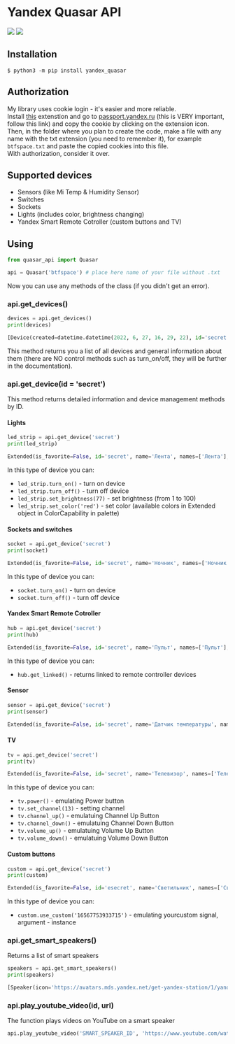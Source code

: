 # Yandex Quasar API
![](https://img.shields.io/badge/httpx-0.13.3-green)
![](https://img.shields.io/badge/dacite-1.6.0-brightgreen)
## Installation
```
$ python3 -m pip install yandex_quasar
```
## Authorization
My library uses cookie login - it's easier and more reliable.  
Install [this](https://chrome.google.com/webstore/detail/copy-cookies/jcbpglbplpblnagieibnemmkiamekcdg) extenstion and go to [passport.yandex.ru](https://passport.yandex.ru) (this is VERY important, follow this link) and copy the cookie by clicking on the extension icon.  
Then, in the folder where you plan to create the code, make a file with any name with the txt extension (you need to remember it), for example `btfspace.txt` and paste the copied cookies into this file.  
With authorization, consider it over.
## Supported devices
- Sensors (like Mi Temp & Humidity Sensor)
- Switches
- Sockets
- Lights (includes color, brightness changing)
- Yandex Smart Remote Cotroller (custom buttons and TV)
## Using
```python
from quasar_api import Quasar

api = Quasar('btfspace') # place here name of your file without .txt
```
Now you can use any methods of the class (if you didn't get an error).
### api.get_devices()
```python
devices = api.get_devices()
print(devices)

[Device(created=datetime.datetime(2022, 6, 27, 16, 29, 22), id='secret', name='Яндекс Мини', room=None, room_id=None, type='devices.types.smart_speaker.yandex.station.mini', manufacturer='Yandex Services AG', model='YNDX-0004', sw_version=None)...]
```
This method returns you a list of all devices and general information about them (there are NO control methods such as turn_on/off, they will be further in the documentation).
### api.get_device(id = 'secret')
This method returns detailed information and device management methods by ID.  

#### Lights
```python
led_strip = api.get_device('secret')
print(led_strip)

Extended(is_favorite=False, id='secret', name='Лента', names=['Лента'], room='Спальня', online=True, type='devices.types.light', external_id='light.strip', sensors=[], skill_id='secret', capabilities=[OnOffCapability(type='devices.capabilities.on_off', instance='on', value=True), ColorCapability(type='devices.capabilities.color_setting', instance='color', value=CurrentColor(id='', name='', type='multicolor', color={'h': 357, 's': 83, 'v': 100}), palette=[{'id': 'white', 'name': 'Белый', 'type': 'white', 'value': {'h': 33, 's': 28, 'v': 100}}, {'id': 'red', 'name': 'Красный', 'type': 'multicolor', 'value': {'h': 0, 's': 65, 'v': 10...]), RangeCapability(type='devices.capabilities.range', instance='brightness', value=54, range=Range(min=1, max=100, precision=1), unit='unit.percent')], groups=[], wss_url='wss://push.yandex.ru/v2/subscribe/websocket...')
```
In this type of device you can:
- `led_strip.turn_on()` - turn on device
- `led_strip.turn_off()` - turn off device
- `led_strip.set_brightness(77)` - set brightness (from 1 to 100)
- `led_strip.set_color('red')` - set color (available colors in Extended object in ColorCapability in palette)

#### Sockets and switches
```python
socket = api.get_device('secret')
print(socket)

Extended(is_favorite=False, id='secret', name='Ночник', names=['Ночник'], room='Спальня', online=True, type='devices.types.light', external_id='secret', sensors=[Sensor(last_updated=datetime.datetime(2022, 7, 11, 17, 48, 52), instance='voltage', name='текущее напряжение', percent=None, status=None, value=233, type='devices.properties.float', unit='unit.volt'), Sensor(last_updated=datetime.datetime(2022, 7, 11, 17, 48, 52), instance='power', name='потребляемая мощность', percent=None, status=None, value=0, type='devices.properties.float', unit='unit.watt'), Sensor(last_updated=datetime.datetime(2022, 7, 11, 17, 48, 52), instance='amperage', name='потребление тока', percent=None, status=None, value=0, type='devices.properties.float', unit='unit.ampere')], skill_id='T', capabilities=[OnOffCapability(type='devices.capabilities.on_off', instance='on', value=True)], groups=[], wss_url='wss://push.yandex.ru/v2/subscribe/websocket..')
```
In this type of device you can:
- `socket.turn_on()` - turn on device
- `socket.turn_off()` - turn off device

#### Yandex Smart Remote Cotroller
```python
hub = api.get_device('secret')
print(hub)

Extended(is_favorite=False, id='secret', name='Пульт', names=['Пульт'], room='Спальня', online=True, type='devices.types.hub', external_id='secret', sensors=[], skill_id='T', capabilities=[], groups=[], wss_url='wss://push.yandex.ru/v2/subscribe/websocket...')
```
In this type of device you can:
- `hub.get_linked()` - returns linked to remote controller devices
#### Sensor
```python
sensor = api.get_device('secret')
print(sensor)

Extended(is_favorite=False, id='secret', name='Датчик температуры', names=['Датчик температуры'], room='Спальня', online=True, type='devices.types.sensor', external_id='secret', sensors=[Sensor(last_updated=datetime.datetime(2022, 7, 11, 17, 55, 9), instance='temperature', name='температура', percent=None, status=None, value=28.4, type='devices.properties.float', unit='unit.temperature.celsius'), Sensor(last_updated=datetime.datetime(2022, 7, 11, 17, 55, 9), instance='humidity', name='влажность', percent=51, status='normal', value=51, type='devices.properties.float', unit='unit.percent'), Sensor(last_updated=datetime.datetime(2022, 7, 11, 17, 55, 9), instance='battery_level', name='уровень заряда', percent=100, status='normal', value=100, type='devices.properties.float', unit='unit.percent')], skill_id='secret', capabilities=[], groups=[], wss_url='wss://push.yandex.ru/v2/subscribe/websocket...')
```
#### TV
```python
tv = api.get_device('secret')
print(tv)

Extended(is_favorite=False, id='secret', name='Телевизор', names=['Телевизор'], room='Спальня', online=True, type='devices.types.media_device.tv', external_id='secret', sensors=[], skill_id='T', capabilities=[], groups=[], wss_url='wss://push.yandex.ru/v2/subscribe/websocket...')
```
In this type of device you can:
- `tv.power()` - emulating Power button
- `tv.set_channel(13)` - setting channel
- `tv.channel_up()` - emulatuing Channel Up Button
- `tv.channel_down()` - emulatuing Channel Down Button
- `tv.volume_up()` - emulatuing Volume Up Button
- `tv.volume_down()` - emulatuing Volume Down Button
#### Custom buttons
```python
custom = api.get_device('secret')
print(custom)

Extended(is_favorite=False, id='esecret', name='Светильник', names=['Светильник'], room='Спальня', online=True, type='devices.types.other', external_id='secret', sensors=[], skill_id='T', capabilities=[CustomButton(name='Включи', instance='16567707109928'), CustomButton(name='Выключи', instance='1656773379813671'), CustomButton(name='Измени яркость', instance='16567753933715')], groups=[], wss_url='wss://push.yandex.ru/v2/subscribe/websocket...')
```
In this type of device you can:
- `custom.use_custom('16567753933715')` - emulating yourcustom signal, argument - instance
### api.get_smart_speakers()
Returns a list of smart speakers
```python
speakers = api.get_smart_speakers()
print(speakers)

[Speaker(icon='https://avatars.mds.yandex.net/get-yandex-station/1/yandexstationicon/orig', id='1', name='Яндекс Станция', online=True, platform='yandexstation', screen_capable=True, screen_present=True), Speaker(icon='https://avatars.mds.yandex.net/get-yandex-station/1/unknowndeviceicon/orig', id='1', name='Яндекс Мини', online=True, platform='yandexmini', screen_capable=False, screen_present=False)]
```
### api.play_youtube_video(id, url)
The function plays videos on YouTube on a smart speaker
```python
api.play_youtube_video('SMART_SPEAKER_ID', 'https://www.youtube.com/watch?v=dQw4w9WgXcQ')
```